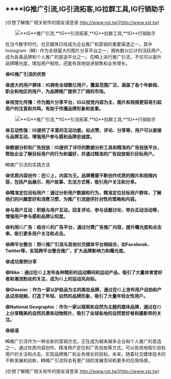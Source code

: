 ## ****IG**推广引流,**IG**引流拓客,**IG**拉群工具,**IG**行销助手**

[😍想了解推广相关软件的朋友请登录 http://www.vst.tw](http://www.vst.tw)

 <center><img src="https://vst.tw/MP4/tuiguang/png/7.png" alt="**IG**推广引流,**IG**引流拓客,**IG**拉群工具,**IG**行销助手"></center>

在当今数字时代，社交媒体已经成为企业推广和营销的重要渠道之一，其中Instagram（**IG**）作为全球最大的图片分享平台之一，拥有数以亿计的活跃用户，成为各类品牌和个人推广的首选平台之一。在**IG**上进行推广引流，不仅可以提升品牌曝光度，增加用户粘性，还能有效地促进销售和业务增长。

**😄**IG**推广引流的优势**

**😄庞大的用户群体：**IG**拥有全球数亿用户，覆盖范围广泛，涵盖了各个年龄段、职业和地区的用户，为品牌推广提供了广阔的市场。**

**😄视觉化传播：作为图片分享平台，**IG**以视觉内容为主，图片和视频更容易引起用户的注意和共鸣，有助于传播品牌形象和故事。**

 <center><img src="https://vst.tw/MP4/tuiguang/png/5.png" alt="**IG**推广引流,**IG**引流拓客,**IG**拉群工具,**IG**行销助手"></center>

**😄互动性强：**IG**提供了丰富的互动功能，如点赞、评论、分享等，用户可以直接与品牌互动，增强用户参与感和品牌忠诚度。**

**😄数据分析和广告投放：**IG**提供了详尽的数据分析工具和精准的广告投放平台，帮助企业了解目标用户的行为和偏好，并通过精准的广告投放吸引目标用户。**

**IG**推广引流的实践方法

**😄优质内容创作：在**IG**上，内容为王。品牌需要不断创作优质的图片和视频内容，包括产品展示、用户故事、生活方式等，吸引用户关注和分享。**

**😄精准定位目标用户：通过分析用户数据和行为，精准定位目标用户群体，了解他们的兴趣爱好和消费习惯，为推广引流提供针对性的策略和内容。**

**😄与用户互动：积极与用户互动，回复评论、参与话题讨论、举办互动活动等，增强用户参与感和品牌认知度。**

**😄利用**IG**广告：结合**IG**的广告平台，通过付费广告推广内容，提升曝光度和点击率，吸引更多用户关注和点击。**

**😄跨平台整合：将**IG**推广引流与其他社交媒体平台相结合，如Facebook、Twitter等，实现跨平台整合推广，扩大品牌影响力和曝光度。**

**😄成功案例分享**

**😄Nike：通过在**IG**上发布各种精彩的运动瞬间和运动产品，吸引了大量体育爱好者和潮流粉丝的关注，成为**IG**上的运动风向标。**

**😄Glossier：作为一家以护肤品为主的美妆品牌，通过在**IG**上发布用户自拍和产品试用视频，打造了年轻、自然的品牌形象，吸引了大量年轻女性用户。**

**😄National Geographic：作为一家以探索和自然为主题的媒体品牌，通过在**IG**上分享精美的自然风景和动物照片，吸引了全球各地的自然爱好者和摄影师的关注。**

**😄结语**

**IG**推广引流作为一种全新的营销方式，正在成为越来越多企业和个人推广的首选之一。通过优质内容创作、精准用户定位和广告投放等方式，可以有效地吸引目标用户的关注和点击，实现品牌推广和业务增长的目标。未来，随着社交媒体技术的不断发展和创新，**IG**推广引流将会有更广阔的发展空间和更多的应用场景。

[😍想了解推广相关软件的朋友请登录 http://www.vst.tw](http://www.vst.tw)



